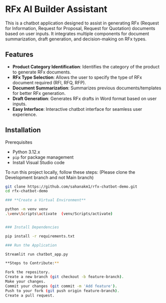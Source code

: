 # RFx AI Builder Assistant

This is a chatbot application designed to assist in generating RFx (Request for Information, Request for Proposal, Request for Quotation) documents based on user inputs. It integrates multiple components for document summarization, draft generation, and decision-making on RFx types.

## Features

- **Product Category Identification**: Identifies the category of the product to generate RFx documents.
- **RFx Type Selection**: Allows the user to specify the type of RFx document required (RFI, RFQ, RFP).
- **Document Summarization**: Summarizes previous documents/templates for better RFx generation.
- **Draft Generation**: Generates RFx drafts in Word format based on user inputs.
- **Easy Interface**: Interactive chatbot interface for seamless user experience.

## Installation
Prerequisites

- Python 3.12.x
- `pip` for package management
- Install Visual Studio code

To run this project locally, follow these steps:  (Please clone the Development branch and not Main branch)

```bash
git clone https://github.com/sahanakm1/rfx-chatbot-demo.git
cd rfx-chatbot-demo

### **Create a Virtual Environment**

python -m venv venv
.\venv\Scripts\activate  (venv/Scripts/activate)


### Install Dependencies

pip install -r requirements.txt

### Run the Application

Streamlit run chatbot_app.py

**Steps to Contribute:**

Fork the repository.
Create a new branch (git checkout -b feature-branch).
Make your changes.
Commit your changes (git commit -m 'Add feature').
Push to your fork (git push origin feature-branch).
Create a pull request.

